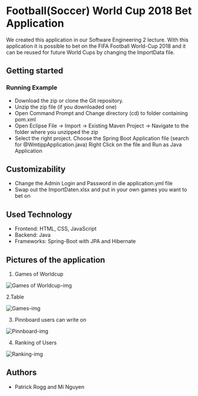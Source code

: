 # Football(Soccer) World Cup 2018 Bet Application

We created this application in our Software Engineering 2 lecture. 
With this application it is possible to bet on the FIFA Football World-Cup 2018 and it can be reused for future World Cups by changing the ImportData file.

## Getting started

### Running Example
* Download the zip or clone the Git repository.
* Unzip the zip file (if you downloaded one)
* Open Command Prompt and Change directory (cd) to folder containing pom.xml
* Open Eclipse File -> Import -> Existing Maven Project -> Navigate to the folder where you unzipped the zip
* Select the right project. Choose the Spring Boot Application file (search for @WmtippApplication.java) Right Click on the file and Run as Java Application

## Customizability
* Change the Admin Login and Password in die application.yml file
* Swap out the ImportDaten.xlsx and put in your own games you want to bet on

## Used Technology

* Frontend: HTML, CSS, JavaScript
* Backend: Java
* Frameworks: Spring-Boot with JPA and Hibernate

## Pictures of the application

1. Games of Worldcup

![Games of Worldcup-img](https://i.imgur.com/mnACJaM.png)


2.Table

![Games-img](https://i.imgur.com/8dmZtDJ.png)


3. Pinnboard users can write on

![Pinnboard-img](https://i.imgur.com/P5kIWxQ.png)


4. Ranking of Users

![Ranking-img](https://i.imgur.com/MfygSr3.png)


## Authors
* Patrick Rogg and Mi Nguyen

